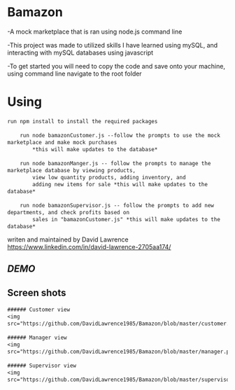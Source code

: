 # Bamazon
-A mock marketplace that is ran using node.js command line

-This project was made to utilized skills I have learned using mySQL, and interacting with mySQL databases using javascript

-To get started you will need to copy the code and save onto your machine, using command line navigate to the root folder

# Using 
    run npm install to install the required packages

        run node bamazonCustomer.js --follow the prompts to use the mock marketplace and make mock purchases  
            *this will make updates to the database*
        
        run node bamazonManger.js -- follow the prompts to manage the marketplace database by viewing products, 
            view low quantity products, adding inventory, and
            adding new items for sale *this will make updates to the database*
        
        run node bamazonSupervisor.js -- follow the prompts to add new departments, and check profits based on 
            sales in "bamazonCustomer.js" *this will make updates to the database*

writen and maintained by David Lawrence https://www.linkedin.com/in/david-lawrence-2705aa174/



## *DEMO*



## Screen shots 
    ###### Customer view
    <img src="https://github.com/DavidLawrence1985/Bamazon/blob/master/customer.png">

    ###### Manager view
    <img src="https://github.com/DavidLawrence1985/Bamazon/blob/master/manager.png">

    ###### Supervisor view
    <img src="https://github.com/DavidLawrence1985/Bamazon/blob/master/supervisor.png">
    

